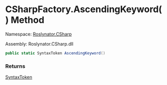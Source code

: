 # CSharpFactory\.AscendingKeyword\(\) Method

Namespace: [Roslynator.CSharp](../../README.md)

Assembly: Roslynator\.CSharp\.dll

```csharp
public static SyntaxToken AscendingKeyword()
```

### Returns

[SyntaxToken](https://docs.microsoft.com/en-us/dotnet/api/microsoft.codeanalysis.syntaxtoken)


